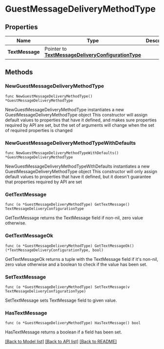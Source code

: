 # GuestMessageDeliveryMethodType

## Properties

Name | Type | Description | Notes
------------ | ------------- | ------------- | -------------
**TextMessage** | Pointer to [**TextMessageDeliveryConfigurationType**](TextMessageDeliveryConfigurationType.md) |  | [optional] 

## Methods

### NewGuestMessageDeliveryMethodType

`func NewGuestMessageDeliveryMethodType() *GuestMessageDeliveryMethodType`

NewGuestMessageDeliveryMethodType instantiates a new GuestMessageDeliveryMethodType object
This constructor will assign default values to properties that have it defined,
and makes sure properties required by API are set, but the set of arguments
will change when the set of required properties is changed

### NewGuestMessageDeliveryMethodTypeWithDefaults

`func NewGuestMessageDeliveryMethodTypeWithDefaults() *GuestMessageDeliveryMethodType`

NewGuestMessageDeliveryMethodTypeWithDefaults instantiates a new GuestMessageDeliveryMethodType object
This constructor will only assign default values to properties that have it defined,
but it doesn't guarantee that properties required by API are set

### GetTextMessage

`func (o *GuestMessageDeliveryMethodType) GetTextMessage() TextMessageDeliveryConfigurationType`

GetTextMessage returns the TextMessage field if non-nil, zero value otherwise.

### GetTextMessageOk

`func (o *GuestMessageDeliveryMethodType) GetTextMessageOk() (*TextMessageDeliveryConfigurationType, bool)`

GetTextMessageOk returns a tuple with the TextMessage field if it's non-nil, zero value otherwise
and a boolean to check if the value has been set.

### SetTextMessage

`func (o *GuestMessageDeliveryMethodType) SetTextMessage(v TextMessageDeliveryConfigurationType)`

SetTextMessage sets TextMessage field to given value.

### HasTextMessage

`func (o *GuestMessageDeliveryMethodType) HasTextMessage() bool`

HasTextMessage returns a boolean if a field has been set.


[[Back to Model list]](../README.md#documentation-for-models) [[Back to API list]](../README.md#documentation-for-api-endpoints) [[Back to README]](../README.md)


